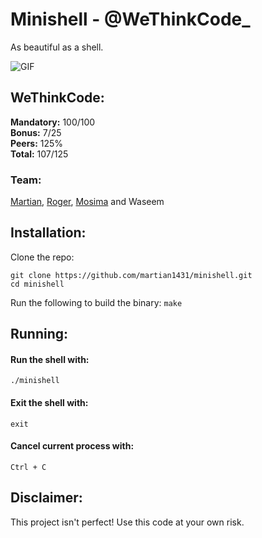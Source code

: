 # Minishell - @WeThinkCode_ 
As beautiful as a shell.  

![GIF](Minishell.gif)  

## WeThinkCode:

**Mandatory:** 100/100  
**Bonus:** 7/25  
**Peers:** 125%   
**Total:** 107/125

### Team:  
[Martian](https://github.com/martian1431), [Roger](https://github.com/rjwhobbs), [Mosima](https://github.com/mmamalek) and Waseem    

## Installation:  
  
Clone the repo:  
  
```
git clone https://github.com/martian1431/minishell.git
cd minishell
```  
Run the following to build the binary: ```make```  
  
## Running:  

#### Run the shell with:  
```./minishell```  

#### Exit the shell with:  
```exit```  
  
#### Cancel current process with:  
```Ctrl + C```  

## Disclaimer:  
This project isn't perfect! Use this code at your own risk.

